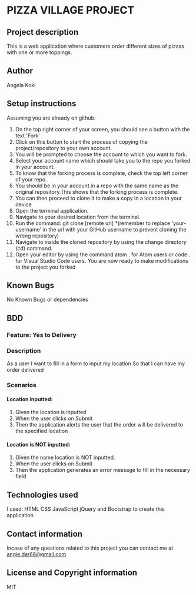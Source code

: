 # PIZZA VILLAGE PROJECT

## Project description
This is a web application where customers order different sizes of pizzas with one or more toppings.  

## Author
Angela Koki

## Setup instructions
Assuming you are already on github:

1. On the top right corner of your screen, you should see a button with the text 'Fork'
2. Click on this button to start the process of copying the project/repository to your own account.
3. You will be prompted to choose the account to which you want to fork.
4. Select your account name which should take you to the repo you forked in your account.
5. To know that the forking process is complete, check the top left corner of your repo.
6. You should be in your account in a repo with the same name as the original repository.This shows that the forking process is complete.
7. You can then proceed to clone it to make a copy in a location in your device
8. Open the terminal application. 
9. Navigate to your desired location from the terminal.
10. Run the command: git clone [remote url]
    *(remember to replace 'your-username' in the url with your GitHub username to prevent cloning the wrong repository)
11. Navigate to inside the cloned repository by using the change directory (cd) command. 
12. Open your editor by using the command atom . for Atom users or code . for Visual Studio    Code users.
    You are now ready to make modifications to the project you forked

## Known Bugs
No Known Bugs or dependencies

## BDD
### Feature: Yes to Delivery 
### Description
As a user
I want to fill in a form to input my location
So that I can have my order delivered

### Scenarios
#### Location inputted:

1. Given the location is inputted
2. When the user clicks on Submit
3.  Then the application alerts the user that the order will be delivered to the specified location

#### Location is NOT inputted:

1. Given the name location is NOT inputted.  
2. When the user clicks on Submit
3. Then the application generates an error message to fill in the necessary field

## Technologies used
I used: HTML CSS JavaScript jQuery and Bootstrap to create this application

## Contact information

Incase of any questions related to this project you can contact me at angie.dar66@gmail.com

## License and Copyright information 
MIT